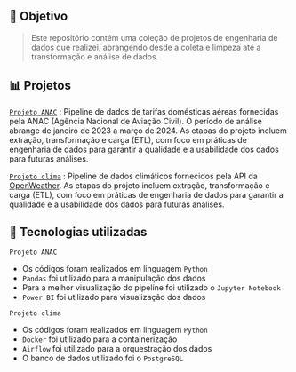 
## :pushpin: Objetivo
> Este repositório contém uma coleção de projetos de engenharia de dados que realizei, abrangendo desde a coleta e limpeza até a transformação e análise de dados.

## :bar_chart: Projetos

[`Projeto ANAC`](https://github.com/valsoares/Data-engineer/tree/main/anac) : Pipeline de dados de tarifas domésticas aéreas fornecidas pela ANAC (Agência Nacional de Aviação Civil). O período de análise abrange de janeiro de 2023 a março de 2024. As etapas do projeto incluem extração, transformação e carga (ETL), com foco em práticas de engenharia de dados para garantir a qualidade e a usabilidade dos dados para futuras análises.

[`Projeto clima`](https://github.com/valsoares/Data-engineer/tree/main/clima) : Pipeline de dados climáticos fornecidos pela API da [OpenWeather](https://openweathermap.org/). As etapas do projeto incluem extração, transformação e carga (ETL), com foco em práticas de engenharia de dados para garantir a qualidade e a usabilidade dos dados para futuras análises.

## :wrench: Tecnologias utilizadas
`Projeto ANAC`
- Os códigos foram realizados em linguagem `Python`
- `Pandas` foi utilizado para a manipulação dos dados
- Para a melhor visualização do pipeline foi utilizado o `Jupyter Notebook`
- `Power BI` foi utilizado para visualização dos dados

`Projeto clima`
- Os códigos foram realizados em linguagem `Python`
- `Docker` foi utilizado para a containerização
- `Airflow` foi utilizado para a orquestração dos dados
- O banco de dados utilizado foi o `PostgreSQL`
